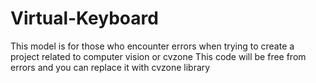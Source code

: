# Virtual-Keyboard
This model is for those who encounter errors when trying to create a project related to computer vision or cvzone  This code will be free from errors and you can replace it with cvzone library
